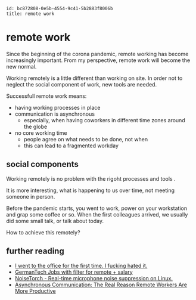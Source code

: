 ```
id: bc872808-0e5b-4554-9c41-5b2883f8006b
title: remote work
```

# remote work

Since the beginning of the corona pandemic, remote working has become increasingly important.
From my perspective, remote work will become the new normal.

Working remotely is a little different than working on site. 
In order not to neglect the social component of work, new tools are needed.

Successfull remote work means:

* having working processes in place
* communication is asynchronous
  * especially, when having coworkers in different time zones around the globe
* no core working time
  * people agree on what needs to be done, not when
  * this can lead to a fragmented workday

## social components
 
Working remotely is no problem with the rigoht processes and tools .

It is more interesting, what is happening to us over time, not meeting someone in person.

Before the pandemic starts, you went to work, power on your workstation and grap some coffee or so.
When the first colleagues arrived, we usually did some small talk, or talk about today.

How to achieve this remotely?

## further reading

* [I went to the office for the first time. I fucking hated it.][1]
* [GermanTech Jobs with filter for remote + salary][2]
* [NoiseTorch - Real-time microphone noise suppression on Linux.][3]
* [Asynchronous Communication: The Real Reason Remote Workers Are More Productive][4]

[1]: https://www.reddit.com/r/cscareerquestions/comments/oosru6/i_went_to_the_office_for_the_first_time_i_fucking/
[2]: https://germantechjobs.de/
[3]: https://github.com/lawl/NoiseTorch
[4]: https://blog.doist.com/asynchronous-communication/
